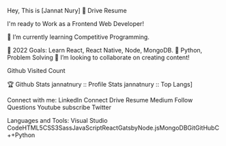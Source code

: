 Hey, This is [Jannat Nury] 👋 Drive Resume

I'm ready to Work as a Frontend Web Developer!

🌱 I’m currently learning Competitive Programming.

🥅 2022 Goals: Learn React, React Native, Node, MongoDB. 🚀 Python, Problem Solving
👯 I’m looking to collaborate on creating content!

Github Visited Count


🏆 Github Stats
jannatnury :: Profile Stats	jannatnury :: Top Langs]

Connect with me:
LinkedIn Connect Drive Resume Medium Follow Questions Youtube subscribe Twitter

Languages and Tools:
Visual Studio CodeHTML5CSS3SassJavaScriptReactGatsbyNode.jsMongoDBGitGitHubC++Python


